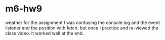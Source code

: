 # m6-hw9
weather
for the assignment I was confusing the console.log and the event listener and the position with fetch. but once I practice and re-viewed the class video. it worked well at the end.
